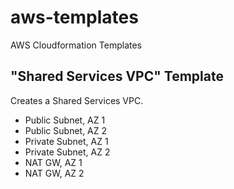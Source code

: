 # aws-templates
AWS Cloudformation Templates

## "Shared Services VPC" Template

Creates a Shared Services VPC.

* Public Subnet, AZ 1
* Public Subnet, AZ 2
* Private Subnet, AZ 1
* Private Subnet, AZ 2
* NAT GW, AZ 1
* NAT GW, AZ 2



